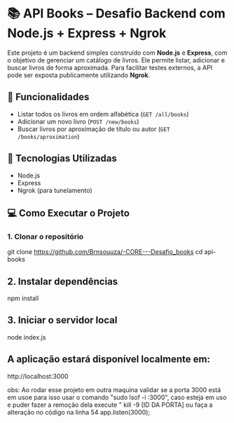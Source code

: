 # 📚 API Books – Desafio Backend com Node.js + Express + Ngrok

Este projeto é um backend simples construído com **Node.js** e **Express**, com o objetivo de gerenciar um catálogo de livros. Ele permite listar, adicionar e buscar livros de forma aproximada. Para facilitar testes externos, a API pode ser exposta publicamente utilizando **Ngrok**.


## 🚀 Funcionalidades

- Listar todos os livros em ordem alfabética (`GET /all/books`)
- Adicionar um novo livro (`POST /new/books`)
- Buscar livros por aproximação de título ou autor (`GET /books/aproximation`)


## 🧰 Tecnologias Utilizadas

- Node.js
- Express
- Ngrok (para tunelamento)


## 💻 Como Executar o Projeto

### 1. Clonar o repositório

git clone https://github.com/Brnsouuza/-CORE---Desafio_books
cd api-books

## 2. Instalar dependências

npm install


## 3. Iniciar o servidor local

node index.js

## A aplicação estará disponível localmente em:

http://localhost:3000 

obs: Ao rodar esse projeto em outra maquina validar se a porta 3000 está em usoe para isso usar o comando "sudo lsof -i :3000", caso esteja em uso e puder fazer a remoção dela execute " kill -9 [ID DA PORTA] ou faça a alteração no código na linha 54 app.listen(3000);

